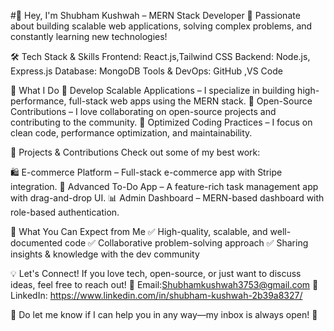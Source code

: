 #👋 Hey, I'm Shubham Kushwah – MERN Stack Developer
🚀 Passionate about building scalable web applications, solving complex problems, and constantly learning new technologies!

🛠 Tech Stack & Skills
Frontend: React.js,Tailwind CSS
Backend: Node.js, Express.js
Database: MongoDB
Tools & DevOps: GitHub ,VS Code

🌟 What I Do
🔹 Develop Scalable Applications – I specialize in building high-performance, full-stack web apps using the MERN stack.
🔹 Open-Source Contributions – I love collaborating on open-source projects and contributing to the community.
🔹 Optimized Coding Practices – I focus on clean code, performance optimization, and maintainability.

🚀 Projects & Contributions
Check out some of my best work:

🛍 E-commerce Platform – Full-stack e-commerce app with Stripe integration.
📝 Advanced To-Do App – A feature-rich task management app with drag-and-drop UI.
📊 Admin Dashboard – MERN-based dashboard with role-based authentication.


📌 What You Can Expect from Me
✅ High-quality, scalable, and well-documented code
✅ Collaborative problem-solving approach
✅ Sharing insights & knowledge with the dev community

💡 Let's Connect!
If you love tech, open-source, or just want to discuss ideas, feel free to reach out!
📩 Email:Shubhamkushwah3753@gmail.com
🔗 LinkedIn: https://www.linkedin.com/in/shubham-kushwah-2b39a8327/

💬 Do let me know if I can help you in any way—my inbox is always open! 🚀
